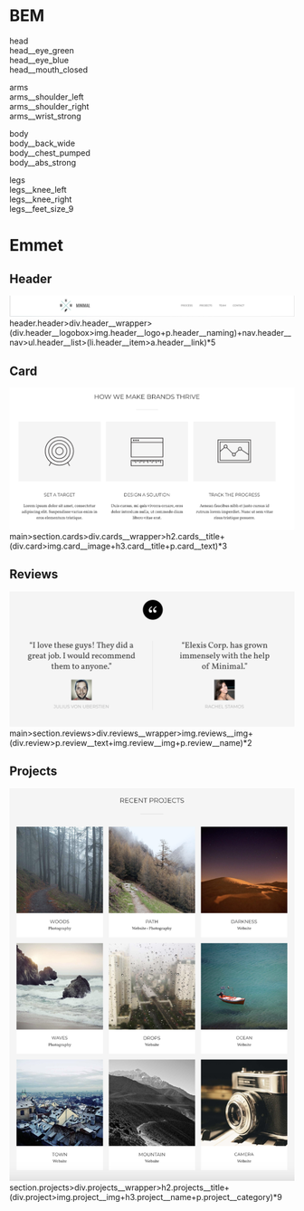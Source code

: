 # BEM
head <br>
head__eye_green <br>
head__eye_blue <br>
head__mouth_closed <br>


arms <br>
arms__shoulder_left <br>
arms__shoulder_right <br>
arms__wrist_strong <br>

body <br>
body__back_wide <br>
body__chest_pumped <br>
body__abs_strong <br>


legs <br>
legs__knee_left <br>
legs__knee_right<br>
legs__feet_size_9<br>

# Emmet
## Header
![alt text](./img/header.png)<br>
header.header>div.header__wrapper>(div.header__logobox>img.header__logo+p.header__naming)+nav.header__nav>ul.header__list>(li.header__item>a.header__link)*5

## Card
![alt text](./img/cards.png)<br>
main>section.cards>div.cards__wrapper>h2.cards__title+(div.card>img.card__image+h3.card__title+p.card__text)*3

## Reviews
![alt text](./img/reviews.png)<br>
main>section.reviews>div.reviews__wrapper>img.reviews__img+(div.review>p.review__text+img.review__img+p.review__name)*2

## Projects
![alt text](./img/projects.png)<br>
section.projects>div.projects__wrapper>h2.projects__title+(div.project>img.project__img+h3.project__name+p.project__category)*9